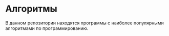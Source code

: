 # Алгоритмы

В данном репозитории находятся программы с наиболее популярными алгоритмами по программированию.
